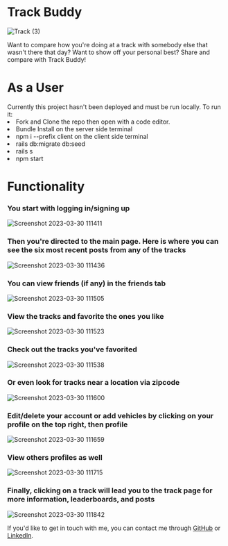 <h1>Track Buddy</h1>

![Track (3)](https://user-images.githubusercontent.com/113151076/228901744-242f40a9-cd63-4251-8085-723c24e57bb0.png)

Want to compare how you're doing at a track with somebody else that wasn't there that day? Want to show off your personal best? Share and compare with Track Buddy!

<h1>As a User</h1>
Currently this project hasn't been deployed and must be run locally. To run it:
<li>Fork and Clone the repo then open with a code editor.</li>
<li>Bundle Install on the server side terminal</li>
<li>npm i --prefix client on the client side terminal</li>
<li>rails db:migrate db:seed</li>
<li>rails s</li>
<li>npm start</li>

<h1>Functionality</h1>

<h3>You start with logging in/signing up</h3>

![Screenshot 2023-03-30 111411](https://user-images.githubusercontent.com/113151076/228903485-e03df9ec-33de-427e-9de9-c657df453d0a.png)

<h3>Then you're directed to the main page. Here is where you can see the six most recent posts from any of the tracks</h3>

![Screenshot 2023-03-30 111436](https://user-images.githubusercontent.com/113151076/228903618-699b57c5-229a-4922-8966-a7b9ef65e2e8.png)

<h3>You can view friends (if any) in the friends tab</h3>

![Screenshot 2023-03-30 111505](https://user-images.githubusercontent.com/113151076/228903719-aae4ba06-98e5-40f4-beaf-dfae90b3134c.png)

<h3>View the tracks and favorite the ones you like</h3>

![Screenshot 2023-03-30 111523](https://user-images.githubusercontent.com/113151076/228903803-1a5d7140-c2e1-440e-bc9a-f9172142caed.png)

<h3>Check out the tracks you've favorited</h3>

![Screenshot 2023-03-30 111538](https://user-images.githubusercontent.com/113151076/228903864-9025aef0-94c0-4c39-b6f7-640496b81017.png)

<h3>Or even look for tracks near a location via zipcode</h3>

![Screenshot 2023-03-30 111600](https://user-images.githubusercontent.com/113151076/228903957-c036a05a-c5a9-4059-9e6c-f5611da2012a.png)

<h3>Edit/delete your account or add vehicles by clicking on your profile on the top right, then profile</h3>

![Screenshot 2023-03-30 111659](https://user-images.githubusercontent.com/113151076/228904153-00158ac7-03fc-43c5-8611-5bef6c685d38.png)

<h3>View others profiles as well</h3>

![Screenshot 2023-03-30 111715](https://user-images.githubusercontent.com/113151076/228904229-4c2a56bc-f5d4-4e04-9f4a-dc1a2d5ad90c.png)

<h3>Finally, clicking on a track will lead you to the track page for more information, leaderboards, and posts</h3>

![Screenshot 2023-03-30 111842](https://user-images.githubusercontent.com/113151076/228904395-1d8101a6-2ceb-46cf-8150-c083e3661746.png)


If you'd like to get in touch with me, you can contact me through [GitHub](https://github.com/AGageSchaffer) or [LinkedIn](https://www.linkedin.com/in/austin-g-schaffer/).
